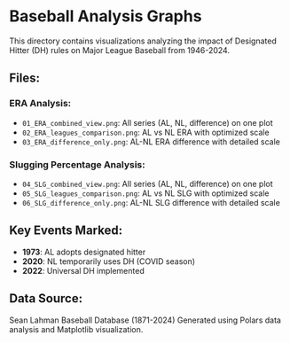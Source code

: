 # Baseball Analysis Graphs

This directory contains visualizations analyzing the impact of Designated Hitter (DH) rules on Major League Baseball from 1946-2024.

## Files:

### ERA Analysis:
- `01_ERA_combined_view.png`: All series (AL, NL, difference) on one plot
- `02_ERA_leagues_comparison.png`: AL vs NL ERA with optimized scale
- `03_ERA_difference_only.png`: AL-NL ERA difference with detailed scale

### Slugging Percentage Analysis:
- `04_SLG_combined_view.png`: All series (AL, NL, difference) on one plot  
- `05_SLG_leagues_comparison.png`: AL vs NL SLG with optimized scale
- `06_SLG_difference_only.png`: AL-NL SLG difference with detailed scale

## Key Events Marked:
- **1973**: AL adopts designated hitter
- **2020**: NL temporarily uses DH (COVID season)
- **2022**: Universal DH implemented

## Data Source:
Sean Lahman Baseball Database (1871-2024)
Generated using Polars data analysis and Matplotlib visualization.
